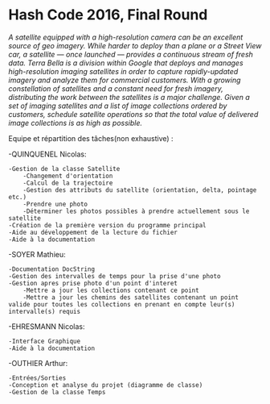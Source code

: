 Hash Code 2016, Final Round
===========

*A satellite equipped with a high-resolution camera can be an excellent source of geo imagery. While harder to deploy than a plane or a Street View car, a satellite — once launched — provides a continuous stream of fresh data. Terra Bella is a division within Google that deploys and manages high-resolution imaging satellites in order to capture rapidly-updated imagery and analyze them for commercial customers. With a growing constellation of satellites and a constant need for fresh imagery, distributing the work between the satellites is a major challenge. Given a set of imaging satellites and a list of image collections ordered by customers, schedule satellite operations so that the total value of delivered image collections is as high as possible.*

Equipe et répartition des tâches(non exhaustive) :


-QUINQUENEL Nicolas:

    -Gestion de la classe Satellite
        -Changement d'orientation
        -Calcul de la trajectoire
        -Gestion des attributs du satellite (orientation, delta, pointage etc.)
        -Prendre une photo
        -Déterminer les photos possibles à prendre actuellement sous le satellite
    -Création de la première version du programme principal
    -Aide au développement de la lecture du fichier
    -Aide à la documentation


-SOYER Mathieu:

    -Documentation DocString
    -Gestion des intervalles de temps pour la prise d'une photo
    -Gestion apres prise photo d'un point d'interet
        -Mettre a jour les collections contenant ce point
        -Mettre a jour les chemins des satellites contenant un point valide pour toutes les collections en prenant en compte leur(s) intervalle(s) requis


-EHRESMANN Nicolas:

    -Interface Graphique
    -Aide à la documentation

-OUTHIER Arthur:

    -Entrées/Sorties
    -Conception et analyse du projet (diagramme de classe)
    -Gestion de la classe Temps
